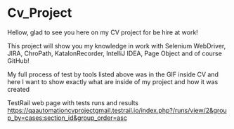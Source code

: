 # Cv_Project

Hellow, glad to see you here on my CV project for be hire at work!

This project will show you my knowledge in work with Selenium WebDriver, JIRA, ChroPath, KatalonRecorder, IntelliJ IDEA, Page Object 
and of course GitHub!

My full process of test by tools listed above was in the GIF inside CV 
and here I want to show exactly what are inside of my project and how it was created
  
TestRail web page with tests runs and results https://qaautomationcvprojectgmail.testrail.io/index.php?/runs/view/2&group_by=cases:section_id&group_order=asc


